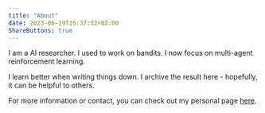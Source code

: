 ```yaml
---
title: "About"
date: 2023-06-19T15:37:32+02:00
ShareButtons: true
---
```

I am a AI researcher. I used to work on bandits. I now focus on multi-agent reinforcement learning. 

I learn better when writing things down.
I archive the result here - hopefully, it can be helpful to others.

For more information or contact, you can check out my personal page [here](https://louisfaury.com).